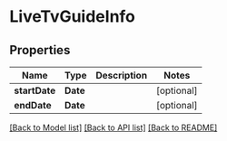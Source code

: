 # LiveTvGuideInfo

## Properties
Name | Type | Description | Notes
------------ | ------------- | ------------- | -------------
**startDate** | **Date** |  | [optional] 
**endDate** | **Date** |  | [optional] 

[[Back to Model list]](../README.md#documentation-for-models) [[Back to API list]](../README.md#documentation-for-api-endpoints) [[Back to README]](../README.md)


